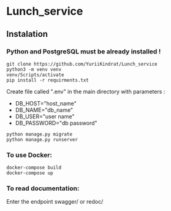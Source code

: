 # Lunch_service

## Instalation

### Python and PostgreSQL must be already installed !

```shell
git clone https://github.com/YuriiKindrat/Lunch_service
python3 -m venv venv
venv/Scripts/activate
pip install -r requirments.txt
```
Create file called ".env" in the main directory with parameters :
* DB_HOST="host_name"
* DB_NAME="db_name"
* DB_USER="user name"
* DB_PASSWORD="db password"
```shell
python manage.py migrate
python manage.py runserver
```

### To use Docker:
```shell
docker-compose build
docker-compose up
```

### To read documentation:
Enter the endpoint swagger/ or redoc/
